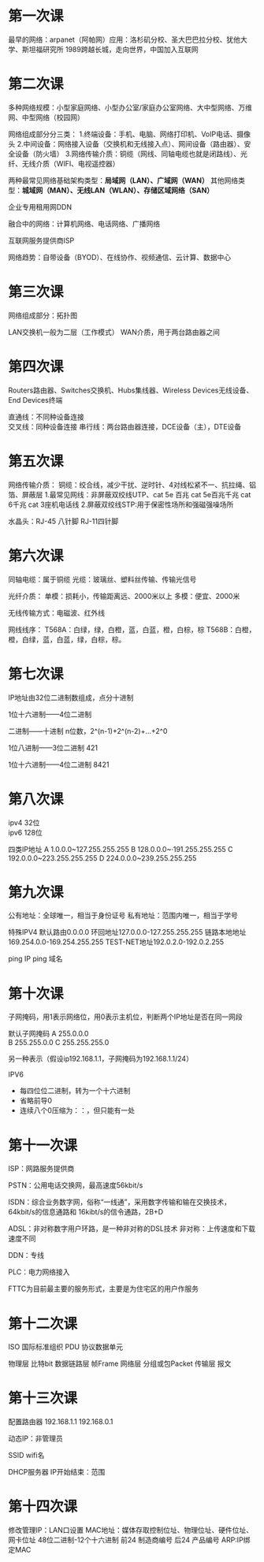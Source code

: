 # 第一次课

最早的网络：arpanet（阿帕网）应用：洛杉矶分校、圣大巴巴拉分校、犹他大学、斯坦福研究所
1989跨越长城，走向世界，中国加入互联网

# 第二次课

多种网络规模：小型家庭网络、小型办公室/家庭办公室网络、大中型网络、万维网、中型网络（校园网）

网络组成部分分三类：
1.终端设备：手机、电脑、网络打印机、VoIP电话、摄像头
2.中间设备：网络接入设备（交换机和无线接入点）、网间设备（路由器）、安全设备（防火墙）
3.网络传输介质：铜缆（网线、同轴电缆也就是闭路线）、光纤、无线介质（WIFI、电视遥控器）

两种最常见网络基础架构类型：**局域网（LAN）、广域网（WAN）**
其他网络类型：**城域网（MAN）、无线LAN（WLAN）、存储区域网络（SAN）**

企业专用租用网DDN

融合中的网络：计算机网络、电话网络、广播网络

互联网服务提供商ISP

网络趋势：自带设备（BYOD）、在线协作、视频通信、云计算、数据中心

# 第三次课

网络组成部分：拓扑图

LAN交换机一般为二层（工作模式）
WAN介质，用于两台路由器之间

# 第四次课

Routers路由器、Switches交换机、Hubs集线器、Wireless Devices无线设备、End Devices终端

直通线：不同种设备连接   
交叉线：同种设备连接  串行线：两台路由器连接，DCE设备（主），DTE设备

# 第五次课
网络传输介质：
铜缆：绞合线，减少干扰、逆时针、4对线松紧不一、抗拉绳、铝箔、屏蔽层
1.最常见网线：非屏蔽双绞线UTP、cat 5e 百兆 cat 5e百兆千兆 cat 6千兆 cat 3座机电话线
2.屏蔽双绞线STP:用于保密性场所和强磁强噪场所

水晶头：RJ-45 八针脚  RJ-11四针脚

# 第六次课
同轴电缆：属于铜缆
光缆：玻璃丝、塑料丝传输、传输光信号

光纤介质：
单模：损耗小，传输距离远、2000米以上
多模：便宜、2000米

无线传输方式：电磁波、红外线

网线线序：
T568A：白绿，绿，白橙，蓝，白蓝，橙，白棕，棕
T568B：白橙，橙，白绿，蓝，白蓝，绿，白棕，棕。

# 第七次课
IP地址由32位二进制数组成，点分十进制

1位十六进制——4位二进制

二进制——十进制
n位数，2^(n-1)+2^(n-2)+...+2^0

1位八进制——3位二进制
421

1位十六进制——4位二进制
8421


# 第八次课
ipv4  32位    
ipv6   128位

四类IP地址
A 1.0.0.0~127.255.255.255
B 128.0.0.0~·191.255.255.255
C 192.0.0.0~223.255.255.255
D 224.0.0.0~239.255.255.255


# 第九次课

公有地址：全球唯一，相当于身份证号
私有地址：范围内唯一，相当于学号

特殊IPV4
默认路由0.0.0.0
环回地址127.0.0.0-127.255.255.255
链路本地地址169.254.0.0-169.254.255.255
TEST-NET地址192.0.2.0-192.0.2.255

ping IP
ping 域名

# 第十次课
子网掩码，用1表示网络位，用0表示主机位，判断两个IP地址是否在同一网段

默认子网掩码
A  255.0.0.0   
B  255.255.0.0
C  255.255.255.0

另一种表示（假设ip192.168.1.1，子网掩码为192.168.1.1/24）

IPV6
- 每四位位二进制，转为一个十六进制
- 省略前导0
- 连续八个0压缩为：：，但只能有一处

# 第十一次课
ISP：网路服务提供商

PSTN：公用电话交换网，最高速度56kbit/s

ISDN：综合业务数字网，俗称“一线通”，采用数字传输和输在交换技术，64kbit/s的信息通路和
16kibt/s的信令通路，2B+D

ADSL：非对称数字用户环路，是一种非对称的DSL技术
非对称：上传速度和下载速度不同

DDN：专线

PLC：电力网络接入

FTTC为目前最主要的服务形式，主要是为住宅区的用户作服务

# 第十二次课
ISO 国际标准组织
PDU 协议数据单元

物理层 比特bit
数据链路层 帧Frame
网络层 分组或包Packet
传输层 报文

# 第十三次课
配置路由器
192.168.1.1
192.168.0.1

动态IP：非管理员

SSID wifi名

DHCP服务器
IP开始结束：范围

# 第十四次课
修改管理IP：LAN口设置
MAC地址：媒体存取控制位址、物理位址、硬件位址、网卡位址
48位二进制-12个十六进制
前24 制造商编号
后24 产品编号
ARP:IP绑定MAC